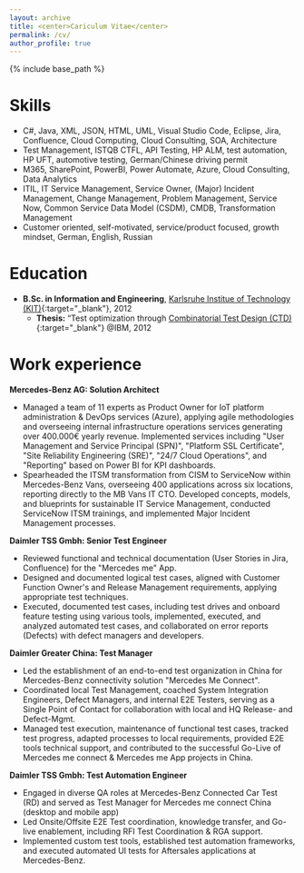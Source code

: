```yaml
---
layout: archive
title: <center>Cariculum Vitae</center>
permalink: /cv/
author_profile: true
---
```


{% include base_path %}

# Skills
* C#, Java, XML, JSON, HTML, UML, Visual Studio Code, Eclipse, Jira, Confluence, Cloud Computing, Cloud Consulting, SOA, Architecture
* Test Management, ISTQB CTFL, API Testing, HP ALM, test automation, HP UFT, automotive testing, German/Chinese driving permit   
* M365, SharePoint, PowerBI, Power Automate, Azure, Cloud Consulting, Data Analytics
* ITIL, IT Service Management, Service Owner, (Major) Incident Management, Change Management, Problem Management, Service Now, Common Service Data Model (CSDM), CMDB, Transformation Management
* Customer oriented, self-motivated, service/product focused, growth mindset, German, English, Russian

Education
======
* **B.Sc. in Information and Engineering**, [Karlsruhe Institue of Technology (KIT)](https://www.kit.edu/english/ "Karlsruhe Institute of Technology"){:target="_blank"}, 2012
  * **Thesis:** “Test optimization through [Combinatorial Test Design (CTD)](https://www.ibm.com/downloads/cas/GANDBVKQ?mhsrc=ibmsearch_a&mhq=combinatorial%20test%20design "Combinatorial Test Design (CTD)"){:target="_blank"} @IBM, 2012
  
Work experience
======
  **Mercedes-Benz AG: Solution Architect**
  * Managed a team of 11 experts as Product Owner for IoT platform administration & DevOps services (Azure), applying agile methodologies and overseeing internal infrastructure operations services generating over 400.000€ yearly revenue. Implemented services including "User Management and Service Principal (SPN)", "Platform SSL Certificate", "Site Reliability Engineering (SRE)", "24/7 Cloud Operations", and "Reporting" based on Power BI for KPI dashboards.
  * Spearheaded the ITSM transformation from CISM to ServiceNow within Mercedes-Benz Vans, overseeing 400 applications across six locations, reporting directly to the MB Vans IT CTO. Developed concepts, models, and blueprints for sustainable IT Service Management, conducted ServiceNow ITSM trainings, and implemented Major Incident Management processes.

  **Daimler TSS Gmbh: Senior Test Engineer**
  * Reviewed functional and technical documentation (User Stories in Jira, Confluence) for the "Mercedes me" App.
  * Designed and documented logical test cases, aligned with Customer Function Owner's and Release Management requirements, applying appropriate test techniques.
  * Executed, documented test cases, including test drives and onboard feature testing using various tools, implemented, executed, and analyzed automated test cases, and collaborated on error reports (Defects) with defect managers and developers.
  
  **Daimler Greater China: Test Manager**
  * Led the establishment of an end-to-end test organization in China for Mercedes-Benz connectivity solution "Mercedes Me Connect".
  * Coordinated local Test Management, coached System Integration Engineers, Defect Managers, and internal E2E Testers, serving as a Single Point of Contact for collaboration with local and HQ Release- and Defect-Mgmt.
  * Managed test execution, maintenance of functional test cases, tracked test progress, adapted processes to local requirements, provided E2E tools technical support, and contributed to the successful Go-Live of Mercedes me connect & Mercedes me App projects in China.

  **Daimler TSS Gmbh: Test Automation Engineer**
  * Engaged in diverse QA roles at Mercedes-Benz Connected Car Test (RD) and served as Test Manager for Mercedes me connect China (desktop and mobile app)
  * Led Onsite/Offsite E2E Test coordination, knowledge transfer, and Go-live enablement, including RFI Test Coordination & RGA support.
  * Implemented custom test tools, established test automation frameworks, and executed automated UI tests for Aftersales applications at Mercedes-Benz.
  